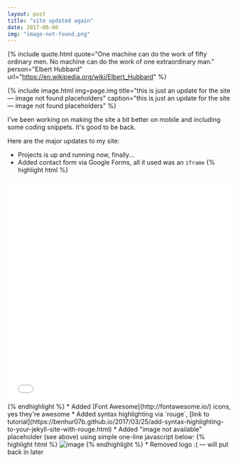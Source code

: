 ```yaml
---
layout: post
title: "site updated again"
date: 2017-06-06
img: "image-not-found.png"
---
```


{% include quote.html
    quote="One machine can do the work of fifty ordinary men.  No machine can do the work of one extraordinary man."
    person="Elbert Hubbard"
    url="https://en.wikipedia.org/wiki/Elbert_Hubbard" %}

{% include image.html
    img=page.img
    title="this is just an update for the site &mdash; image not found placeholders"
    caption="this is just an update for the site &mdash; image not found placeholders" %}


I've been working on making the site a bit better on mobile and including some coding snippets. It's good to be back.


Here are the major updates to my site:
* Projects is up and running now, finally...
* Added contact form via Google Forms, all it used was an `iframe`
{% highlight html %}
<iframe src="link_to_form" width="100%" height="500" frameborder="0" marginheight="0" marginwidth="0">Loading...</iframe>
{% endhighlight %}
* Added [Font Awesome](http://fontawesome.io/) icons, yes they're awesome
* Added syntax highlighting via `rouge`, [link to tutorial](https://benhur07b.github.io/2017/03/25/add-syntax-highlighting-to-your-jekyll-site-with-rouge.html)
* Added "image not available" placeholder (see above) using simple one-line javascript below:
{% highlight html %}
<img src="/assets/img/image.png" alt="image" onerror="this.onerror=null; this.src='/assets/img/image-not-found.png';"/>
{% endhighlight %}
* Removed logo :( &mdash; will put back in later
